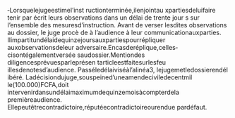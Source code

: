 ‐Lorsquelejugeestimel’inst ructionterminée,ilenjointau xpartiesdeluifaire tenir par écrit leurs observations dans un délai de trente jour s sur l’ensemble des mesuresd’instruction.
Avant de verser lesdites observations au dossier, le juge procè de à l’audience à leur communicationauxparties.
Ilimpartitundélaidequinzejoursauxpartiespourrépliquer auxobservationsdeleur adversaire.Encasderéplique,celles‐cisontégalementversée saudossier.Mentiondes diligencesprévuesparleprésen tarticleestfaitesurlesfeu illesdenotesd’audience.
Passéledélaiviséàl’alinéa3, lejugemetledossierendél ibéré.
Ladécisiondujuge,souspeined’uneamendeciviledecentmil le(100.000)FCFA,doit intervenirdansundélaimaximumdequinzemoisàcompterdela premièreaudience. Ellepeutêtrecontradictoire,réputéecontradictoireourendue pardéfaut.